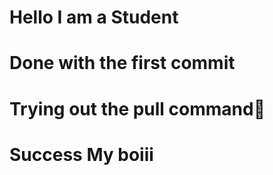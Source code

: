 # Hello I am a Student

# Done with the first commit

# Trying out the pull command🙏

# Success My boiii